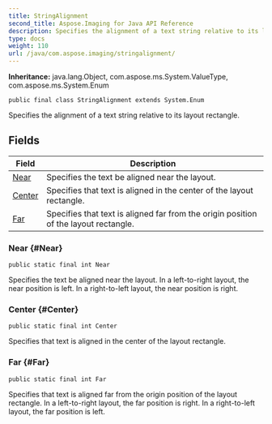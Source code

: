 ```yaml
---
title: StringAlignment
second_title: Aspose.Imaging for Java API Reference
description: Specifies the alignment of a text string relative to its layout rectangle.
type: docs
weight: 110
url: /java/com.aspose.imaging/stringalignment/
---
```

**Inheritance:**
java.lang.Object, com.aspose.ms.System.ValueType, com.aspose.ms.System.Enum
```
public final class StringAlignment extends System.Enum
```

Specifies the alignment of a text string relative to its layout rectangle.
## Fields

| Field | Description |
| --- | --- |
| [Near](#Near) | Specifies the text be aligned near the layout. |
| [Center](#Center) | Specifies that text is aligned in the center of the layout rectangle. |
| [Far](#Far) | Specifies that text is aligned far from the origin position of the layout rectangle. |
### Near {#Near}
```
public static final int Near
```


Specifies the text be aligned near the layout. In a left-to-right layout, the near position is left. In a right-to-left layout, the near position is right.

### Center {#Center}
```
public static final int Center
```


Specifies that text is aligned in the center of the layout rectangle.

### Far {#Far}
```
public static final int Far
```


Specifies that text is aligned far from the origin position of the layout rectangle. In a left-to-right layout, the far position is right. In a right-to-left layout, the far position is left.

